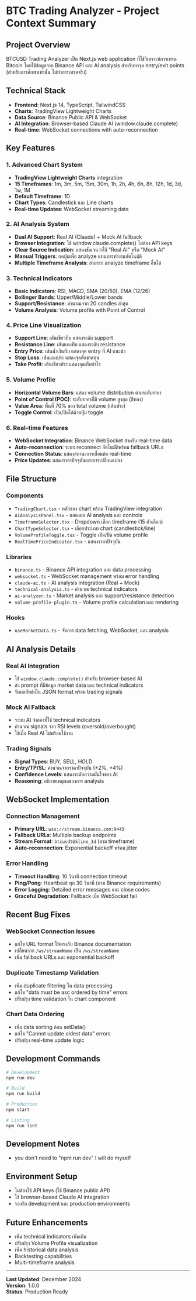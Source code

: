 # BTC Trading Analyzer - Project Context Summary

## Project Overview
BTCUSD Trading Analyzer เป็น Next.js web application ที่ใช้วิเคราะห์การเทรด Bitcoin โดยใช้ข้อมูลจาก Binance API และ AI analysis สำหรับหาจุด entry/exit points (สำหรับการศึกษาเท่านั้น ไม่ทำการเทรดจริง)

## Technical Stack
- **Frontend**: Next.js 14, TypeScript, TailwindCSS
- **Charts**: TradingView Lightweight Charts
- **Data Source**: Binance Public API & WebSocket
- **AI Integration**: Browser-based Claude AI (window.claude.complete)
- **Real-time**: WebSocket connections with auto-reconnection

## Key Features

### 1. Advanced Chart System
- **TradingView Lightweight Charts** integration
- **15 Timeframes**: 1m, 3m, 5m, 15m, 30m, 1h, 2h, 4h, 6h, 8h, 12h, 1d, 3d, 1w, 1M
- **Default Timeframe**: 1D
- **Chart Types**: Candlestick และ Line charts
- **Real-time Updates**: WebSocket streaming data

### 2. AI Analysis System
- **Dual AI Support**: Real AI (Claude) + Mock AI fallback
- **Browser Integration**: ใช้ window.claude.complete() ไม่ต้อง API keys
- **Clear Source Indication**: แสดงชัดเจนว่าใช้ "Real AI" หรือ "Mock AI"
- **Manual Triggers**: กดปุ่มเพื่อ analyze แทนการทำงานอัตโนมัติ
- **Multiple Timeframe Analysis**: สามารถ analyze timeframe อื่นได้

### 3. Technical Indicators
- **Basic Indicators**: RSI, MACD, SMA (20/50), EMA (12/26)
- **Bollinger Bands**: Upper/Middle/Lower bands
- **Support/Resistance**: คำนวณจาก 20 candles ล่าสุด
- **Volume Analysis**: Volume profile with Point of Control

### 4. Price Line Visualization
- **Support Line**: เส้นเขียวทึบ แสดงระดับ support
- **Resistance Line**: เส้นแดงทึบ แสดงระดับ resistance  
- **Entry Price**: เส้นน้ำเงินทึบ แสดงจุด entry ที่ AI แนะนำ
- **Stop Loss**: เส้นแดงประ แสดงจุดตัดขาดทุน
- **Take Profit**: เส้นเขียวประ แสดงจุดเก็บกำไร

### 5. Volume Profile
- **Horizontal Volume Bars**: แสดง volume distribution ตามระดับราคา
- **Point of Control (POC)**: ระดับราคาที่มี volume สูงสุด (สีทอง)
- **Value Area**: พื้นที่ 70% ของ total volume (เส้นประ)
- **Toggle Control**: เปิด/ปิดได้ด้วยปุ่ม toggle

### 6. Real-time Features
- **WebSocket Integration**: Binance WebSocket สำหรับ real-time data
- **Auto-reconnection**: ระบบ reconnect อัตโนมัติพร้อม fallback URLs
- **Connection Status**: แสดงสถานะการเชื่อมต่อ real-time
- **Price Updates**: แสดงราคาปัจจุบันและการเปลี่ยนแปลง

## File Structure

### Components
- `TradingChart.tsx` - หลักของ chart พร้อม TradingView integration
- `AIAnalysisPanel.tsx` - แสดงผล AI analysis และ controls
- `TimeframeSelector.tsx` - Dropdown เลือก timeframe (15 ตัวเลือก)
- `ChartTypeSelector.tsx` - เลือกประเภท chart (candlestick/line)
- `VolumeProfileToggle.tsx` - Toggle เปิด/ปิด volume profile
- `RealTimePriceIndicator.tsx` - แสดงราคาปัจจุบัน

### Libraries
- `binance.ts` - Binance API integration และ data processing
- `websocket.ts` - WebSocket management พร้อม error handling
- `claude-ai.ts` - AI analysis integration (Real + Mock)
- `technical-analysis.ts` - คำนวณ technical indicators
- `ai-analyzer.ts` - Market analysis และ support/resistance detection
- `volume-profile-plugin.ts` - Volume profile calculation และ rendering

### Hooks
- `useMarketData.ts` - จัดการ data fetching, WebSocket, และ analysis

## AI Analysis Details

### Real AI Integration
- ใช้ `window.claude.complete()` สำหรับ browser-based AI
- ส่ง prompt ที่มีข้อมูล market data และ technical indicators
- รับผลลัพธ์เป็น JSON format พร้อม trading signals

### Mock AI Fallback
- ระบบ AI จำลองที่ใช้ technical indicators
- คำนวณ signals จาก RSI levels (oversold/overbought)
- ใช้เมื่อ Real AI ไม่พร้อมใช้งาน

### Trading Signals
- **Signal Types**: BUY, SELL, HOLD
- **Entry/TP/SL**: คำนวณจากราคาปัจจุบัน (±2%, ±4%)
- **Confidence Levels**: แสดงระดับความมั่นใจของ AI
- **Reasoning**: อธิบายเหตุผลของการ analysis

## WebSocket Implementation

### Connection Management
- **Primary URL**: `wss://stream.binance.com:9443`
- **Fallback URLs**: Multiple backup endpoints
- **Stream Format**: `btcusdt@kline_1d` (ตาม timeframe)
- **Auto-reconnection**: Exponential backoff พร้อม jitter

### Error Handling
- **Timeout Handling**: 10 วินาที connection timeout
- **Ping/Pong**: Heartbeat ทุก 30 วินาที (ตาม Binance requirements)
- **Error Logging**: Detailed error messages และ close codes
- **Graceful Degradation**: Fallback เมื่อ WebSocket fail

## Recent Bug Fixes

### WebSocket Connection Issues
- แก้ไข URL format ให้ตรงกับ Binance documentation
- เปลี่ยนจาก `/ws/streamName` เป็น `/ws/streamName` 
- เพิ่ม fallback URLs และ exponential backoff

### Duplicate Timestamp Validation
- เพิ่ม duplicate filtering ใน data processing
- แก้ไข "data must be asc ordered by time" errors
- ปรับปรุง time validation ใน chart component

### Chart Data Ordering
- เพิ่ม data sorting ก่อน setData()
- แก้ไข "Cannot update oldest data" errors
- ปรับปรุง real-time update logic

## Development Commands

```bash
# Development
npm run dev

# Build
npm run build

# Production
npm start

# Linting
npm run lint
```

## Development Notes
- you don't need to "npm run dev" I will do myself

## Environment Setup
- ไม่ต้องใช้ API keys (ใช้ Binance public API)
- ใช้ browser-based Claude AI integration
- รองรับ development และ production environments

## Future Enhancements
- เพิ่ม technical indicators เพิ่มเติม
- ปรับปรุง Volume Profile visualization
- เพิ่ม historical data analysis
- Backtesting capabilities
- Multi-timeframe analysis

---

**Last Updated**: December 2024  
**Version**: 1.0.0  
**Status**: Production Ready